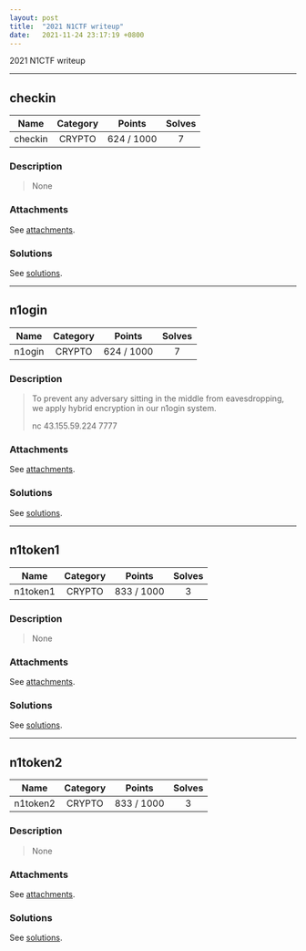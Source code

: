 ```yaml
---
layout: post
title:  "2021 N1CTF writeup"
date:   2021-11-24 23:17:19 +0800
---
```


2021 N1CTF writeup

***

## checkin

|  Name  |  Category  |  Points  |  Solves  |
| :----: | :----: | :----: | :----: |
|  checkin  |  CRYPTO  |  624 / 1000  |  7  |

### Description
> None

### Attachments
See [attachments](https://github.com/roadicing/ctf-writeups/tree/main/2021/n1ctf/checkin/attachments).

### Solutions
See [solutions](https://github.com/roadicing/ctf-writeups/tree/main/2021/n1ctf/checkin/solutions).

***

## n1ogin

|  Name  |  Category  |  Points  |  Solves  |
| :----: | :----: | :----: | :----: |
|  n1ogin  |  CRYPTO  |  624 / 1000  |  7  |

### Description
> To prevent any adversary sitting in the middle from eavesdropping, we apply hybrid encryption in our n1ogin system.
> 
> nc 43.155.59.224 7777

### Attachments
See [attachments](https://github.com/roadicing/ctf-writeups/tree/main/2021/n1ctf/n1ogin/attachments).

### Solutions
See [solutions](https://github.com/roadicing/ctf-writeups/tree/main/2021/n1ctf/n1ogin/solutions).

***

## n1token1

|  Name  |  Category  |  Points  |  Solves  |
| :----: | :----: | :----: | :----: |
|  n1token1  |  CRYPTO  |  833 / 1000  |  3  |

### Description
> None

### Attachments
See [attachments](https://github.com/roadicing/ctf-writeups/tree/main/2021/n1ctf/n1token1/attachments).

### Solutions
See [solutions](https://github.com/roadicing/ctf-writeups/tree/main/2021/n1ctf/n1token1/solutions).

***

## n1token2

|  Name  |  Category  |  Points  |  Solves  |
| :----: | :----: | :----: | :----: |
|  n1token2  |  CRYPTO  |  833 / 1000  |  3  |

### Description
> None

### Attachments
See [attachments](https://github.com/roadicing/ctf-writeups/tree/main/2021/n1ctf/n1token2/attachments).

### Solutions
See [solutions](https://github.com/roadicing/ctf-writeups/tree/main/2021/n1ctf/n1token2/solutions).
